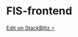 # FIS-frontend

[Edit on StackBlitz ⚡️](https://stackblitz.com/edit/react-material-ui-typescript-cwkjhh)